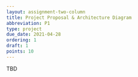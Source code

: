 ```yaml
---
layout: assignment-two-column
title: Project Proposal & Architecture Diagram
abbreviation: P1
type: project
due_date: 2021-04-28
ordering: 1
draft: 1
points: 10
---
```

TBD
